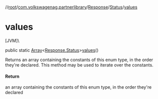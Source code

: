 //[root](../../../../index.md)/[com.volkswagenag.partnerlibrary](../../index.md)/[Response](../index.md)/[Status](index.md)/[values](values.md)

# values

[JVM]\

public static [Array](https://kotlinlang.org/api/latest/jvm/stdlib/kotlin/-array/index.html)&lt;[Response.Status](index.md)&gt;[values](values.md)()

Returns an array containing the constants of this enum type, in the order they're declared. This method may be used to iterate over the constants.

#### Return

an array containing the constants of this enum type, in the order they're declared
